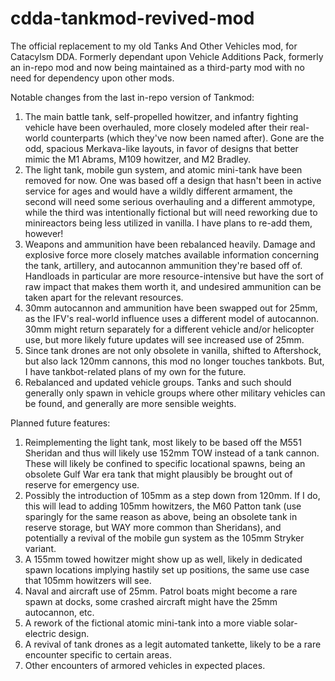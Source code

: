 # cdda-tankmod-revived-mod

The official replacement to my old Tanks And Other Vehicles mod, for Catacylsm DDA. Formerly dependant upon Vehicle Additions Pack, formerly an in-repo mod and now being maintained as a third-party mod with no need for dependency upon other mods.

Notable changes from the last in-repo version of Tankmod:
1. The main battle tank, self-propelled howitzer, and infantry fighting vehicle have been overhauled, more closely modeled after their real-world counterparts (which they've now been named after). Gone are the odd, spacious Merkava-like layouts, in favor of designs that better mimic the M1 Abrams, M109 howitzer, and M2 Bradley.
2. The light tank, mobile gun system, and atomic mini-tank have been removed for now. One was based off a design that hasn't been in active service for ages and would have a wildly different armament, the second will need some serious overhauling and a different ammotype, while the third was intentionally fictional but will need reworking due to minireactors being less utilized in vanilla. I have plans to re-add them, however!
3. Weapons and ammunition have been rebalanced heavily. Damage and explosive force more closely matches available information concerning the tank, artillery, and autocannon ammunition they're based off of. Handloads in particular are more resource-intensive but have the sort of raw impact that makes them worth it, and undesired ammunition can be taken apart for the relevant resources.
4. 30mm autocannon and ammunition have been swapped out for 25mm, as the IFV's real-world influence uses a different model of autocannon. 30mm might return separately for a different vehicle and/or helicopter use, but more likely future updates will see increased use of 25mm.
5. Since tank drones are not only obsolete in vanilla, shifted to Aftershock, but also lack 120mm cannons, this mod no longer touches tankbots. But, I have tankbot-related plans of my own for the future.
6. Rebalanced and updated vehicle groups. Tanks and such should generally only spawn in vehicle groups where other military vehicles can be found, and generally are more sensible weights.

Planned future features:
1. Reimplementing the light tank, most likely to be based off the M551 Sheridan and thus will likely use 152mm TOW instead of a tank cannon. These will likely be confined to specific locational spawns, being an obsolete Gulf War era tank that might plausibly be brought out of reserve for emergency use.
2. Possibly the introduction of 105mm as a step down from 120mm. If I do, this will lead to adding 105mm howitzers, the M60 Patton tank (use sparingly for the same reason as above, being an obsolete tank in reserve storage, but WAY more common than Sheridans), and potentially a revival of the mobile gun system as the 105mm Stryker variant.
3. A 155mm towed howitzer might show up as well, likely in dedicated spawn locations implying hastily set up positions, the same use case that 105mm howitzers will see.
4. Naval and aircraft use of 25mm. Patrol boats might become a rare spawn at docks, some crashed aircraft might have the 25mm autocannon, etc.
5. A rework of the fictional atomic mini-tank into a more viable solar-electric design.
6. A revival of tank drones as a legit automated tankette, likely to be a rare encounter specific to certain areas.
7. Other encounters of armored vehicles in expected places.
